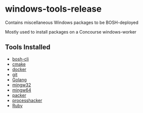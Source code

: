 # windows-tools-release

Contains miscellaneous Windows packages to be BOSH-deployed

Mostly used to install packages on a Concourse windows-worker

## Tools Installed
- [bosh-cli](https://github.com/cloudfoundry/bosh-cli)
- [cmake](https://cmake.org/download/)
- [docker](https://docs.docker.com/docker-for-windows/install/)
- [git](https://gitforwindows.org/)
- [Golang](https://golang.org/dl/)
- [mingw32](http://www.mingw.org/)
- [mingw64](http://www.mingw.org/)
- [packer](https://www.packer.io/downloads.html)
- [processhacker](http://processhacker.sourceforge.net/downloads.php)
- [Ruby](https://rubyinstaller.org/downloads/)
